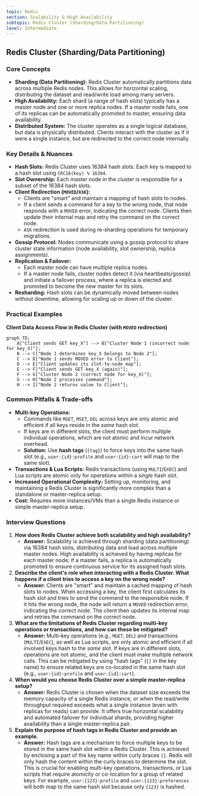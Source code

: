 ```yaml
---
topic: Redis
section: Scalability & High Availability
subtopic: Redis Cluster (Sharding/Data Partitioning)
level: Intermediate
---
```


## Redis Cluster (Sharding/Data Partitioning)
### Core Concepts
*   **Sharding (Data Partitioning):** Redis Cluster automatically partitions data across multiple Redis nodes. This allows for horizontal scaling, distributing the dataset and read/write load among many servers.
*   **High Availability:** Each shard (a range of hash slots) typically has a master node and one or more replica nodes. If a master node fails, one of its replicas can be automatically promoted to master, ensuring data availability.
*   **Distributed System:** The cluster operates as a single logical database, but data is physically distributed. Clients interact with the cluster as if it were a single instance, but are redirected to the correct node internally.

### Key Details & Nuances
*   **Hash Slots:** Redis Cluster uses 16384 hash slots. Each key is mapped to a hash slot using `CRC16(key) % 16384`.
*   **Slot Ownership:** Each master node in the cluster is responsible for a subset of the 16384 hash slots.
*   **Client Redirection (`MOVED`/`ASK`):**
    *   Clients are "smart" and maintain a mapping of hash slots to nodes.
    *   If a client sends a command for a key to the wrong node, that node responds with a `MOVED` error, indicating the correct node. Clients then update their internal map and retry the command on the correct node.
    *   `ASK` redirection is used during re-sharding operations for temporary migrations.
*   **Gossip Protocol:** Nodes communicate using a gossip protocol to share cluster state information (node availability, slot ownership, replica assignments).
*   **Replication & Failover:**
    *   Each master node can have multiple replica nodes.
    *   If a master node fails, cluster nodes detect it (via heartbeats/gossip) and initiate a failover process, where a replica is elected and promoted to become the new master for its slots.
*   **Resharding:** Hash slots can be dynamically moved between nodes without downtime, allowing for scaling up or down of the cluster.

### Practical Examples
**Client Data Access Flow in Redis Cluster (with `MOVED` redirection)**

```mermaid
graph TD;
    A["Client sends GET key_X"] --> B["Cluster Node 1 (incorrect node for key_X)"];
    B --> C["Node 1 determines key_X belongs to Node 2"];
    C --> D["Node 1 sends MOVED error to Client"];
    D --> E["Client updates its slot-to-node map"];
    E --> F["Client sends GET key_X (again)"];
    F --> G["Cluster Node 2 (correct node for key_X)"];
    G --> H["Node 2 processes command"];
    H --> I["Node 2 returns value to Client"];
```

### Common Pitfalls & Trade-offs
*   **Multi-key Operations:**
    *   Commands like `MGET`, `MSET`, `DEL` across keys are only atomic and efficient if all keys reside in the *same* hash slot.
    *   If keys are in different slots, the client must perform multiple individual operations, which are not atomic and incur network overhead.
    *   **Solution:** Use **hash tags** (`{tag}`) to force keys into the same hash slot (e.g., `user:{id}:profile` and `user:{id}:cart` will map to the same slot).
*   **Transactions & Lua Scripts:** Redis transactions (using `MULTI`/`EXEC`) and Lua scripts are atomic only for operations within a *single* hash slot.
*   **Increased Operational Complexity:** Setting up, monitoring, and maintaining a Redis Cluster is significantly more complex than a standalone or master-replica setup.
*   **Cost:** Requires more instances/VMs than a single Redis instance or simple master-replica setup.

### Interview Questions
1.  **How does Redis Cluster achieve both scalability and high availability?**
    *   **Answer:** Scalability is achieved through sharding (data partitioning) via 16384 hash slots, distributing data and load across multiple master nodes. High availability is achieved by having replicas for each master node; if a master fails, a replica is automatically promoted to ensure continuous service for its assigned hash slots.
2.  **Describe the client's role when interacting with a Redis Cluster. What happens if a client tries to access a key on the wrong node?**
    *   **Answer:** Clients are "smart" and maintain a cached mapping of hash slots to nodes. When accessing a key, the client first calculates its hash slot and tries to send the command to the responsible node. If it hits the wrong node, the node will return a `MOVED` redirection error, indicating the correct node. The client then updates its internal map and retries the command on the correct node.
3.  **What are the limitations of Redis Cluster regarding multi-key operations or transactions, and how can these be mitigated?**
    *   **Answer:** Multi-key operations (e.g., `MGET`, `DEL`) and transactions (`MULTI`/`EXEC`), as well as Lua scripts, are only atomic and efficient if all involved keys hash to the *same* slot. If keys are in different slots, operations are not atomic, and the client must make multiple network calls. This can be mitigated by using "hash tags" (`{}` in the key name) to ensure related keys are co-located in the same hash slot (e.g., `user:{id}:profile` and `user:{id}:cart`).
4.  **When would you choose Redis Cluster over a simple master-replica setup?**
    *   **Answer:** Redis Cluster is chosen when the dataset size exceeds the memory capacity of a single Redis instance, or when the read/write throughput required exceeds what a single instance (even with replicas for reads) can provide. It offers true horizontal scalability and automated failover for individual shards, providing higher availability than a single master-replica pair.
5.  **Explain the purpose of hash tags in Redis Cluster and provide an example.**
    *   **Answer:** Hash tags are a mechanism to force multiple keys to be stored in the same hash slot within a Redis Cluster. This is achieved by enclosing a part of the key name within curly braces `{}`. Redis will only hash the content within the curly braces to determine the slot. This is crucial for enabling multi-key operations, transactions, or Lua scripts that require atomicity or co-location for a group of related keys. For example, `user:{123}:profile` and `user:{123}:preferences` will both map to the same hash slot because only `{123}` is hashed.